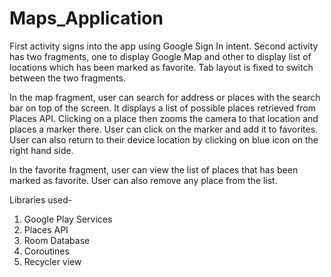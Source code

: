 # Maps_Application

First activity signs into the app using Google Sign In intent. Second activity has two fragments, one to display Google Map and other to display list of locations which has been marked as favorite.
Tab layout is fixed to switch between the two fragments. 
 
In the map fragment, user can search for address or places with the search bar on top of the screen. It displays a list of possible places retrieved from Places API. 
Clicking on a place then zooms the camera to that location and places a marker there. User can click on the marker and add it to favorites. User can also return to their device location by clicking on blue icon on the right hand side.
 
In the favorite fragment, user can view the list of places that has been marked as favorite. User can also remove any place from the list.

Libraries used-
1) Google Play Services
2) Places API
3) Room Database
4) Coroutines
5) Recycler view

